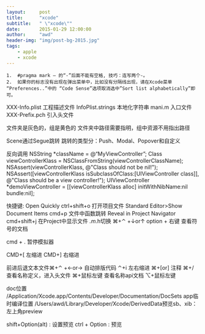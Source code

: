 ```yaml
---
layout:     post
title:      "xcode"
subtitle:   " \"xcode\""
date:       2015-01-29 12:00:00
author:     "awd"
header-img: "img/post-bg-2015.jpg"
tags:
    - apple
    - xcode
---
```

	1.	#pragma mark — 的“-”后面不能有空格, 技巧：连写两个-。
	2.	如果你的标志没有出现在弹出菜单中，比如没有分隔线出现，请在Xcode菜单 “Preferences..”中的 “Code Sense”选项取消选中”Sort list alphabetically”即可。



XXX-Info.plist		工程描述文件
InfoPlist.strings		本地化字符串
mani.m				入口文件
XXX-Prefix.pch		引入头文件

文件夹是灰色的，组是黄色的
文件夹中路径需要指明，组中资源不用指出路径


Scene通过Segue跳转
跳转的类型分：Push、Modal、Popover和自定义


反向调用
NSString *className = @“MyViewController”;
Class viewControllerKlass = NSClassFromString(viewControllerClassName);
NSAssert(viewControllerKlass, @"Class should not be nil!");
NSAssert([viewControllerKlass isSubclassOfClass:[UIViewController class]], @"Class should be a view controller!");
UIViewController *demoViewController = [[viewControllerKlass alloc] initWithNibName:nil bundle:nil];







快捷键:
Open Quickly 			        ctrl+shift+o	打开项目文件
Standard Editor>Show Document Items  cmd+p          文件中函数跳转
Reveal in Project Navigator                 cmd+shift+j  在Project中显示文件
*.m*.h切换 ⌘+⌃ +↓or↑
option + 右键 查看符号的文档

cmd + .  暂停模拟器

CMD+[     左缩进
CMD+]     右缩进


前进后退文本文件⌘+⌃ +←or→
自动排版代码 ⌃+i
左右缩进 ⌘+[or]
注释 ⌘+/
查看名称定义，进入头文件 ⌘+鼠标左键
查看名称api文档 ⌥+鼠标左键




doc位置
/Application/Xcode.app/Contents/Developer/Documentation/DocSets
app临时编译位置
/Users/awd/Library/Developer/Xcode/DerivedData预览sb、xib：
左上角preview



shift+Option(alt) : 设置预览
ctrl + Option : 预览
